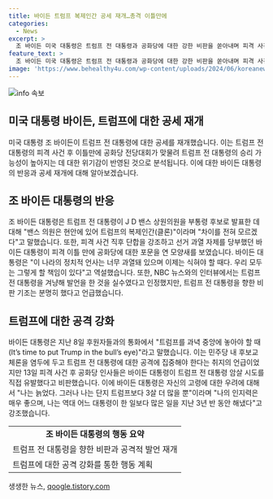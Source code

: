 ```yaml
---
title: 바이든 트럼프 복제인간 공세 재개…총격 이틀만에
categories:
  - News
excerpt: >
  조 바이든 미국 대통령은 트럼프 전 대통령과 공화당에 대한 강한 비판을 쏟아내며 피격 사건 후에도 정치적 과열 현상을 억제해야 한다고 강조했다. 트럼프를 겨냥한 발언과 후보교체론은 공화당 내에서 논란을 일으키고 있지만, 바이든 대통령은 자신의 늙은 나이에도 불구하고 트럼프보다 3살 많을 뿐이라며 자신의 인지력과 업적을 강조했다. 이에 대한 반응과 대선의 향배가 주목된다.
feature_text: >
  조 바이든 미국 대통령은 트럼프 전 대통령과 공화당에 대한 강한 비판을 쏟아내며 피격 사건 후에도 정치적 과열 현상을 억제해야 한다고 강조했다. 트럼프를 겨냥한 발언과 후보교체론은 공화당 내에서 논란을 일으키고 있지만, 바이든 대통령은 자신의 늙은 나이에도 불구하고 트럼프보다 3살 많을 뿐이라며 자신의 인지력과 업적을 강조했다. 이에 대한 반응과 대선의 향배가 주목된다.
image: 'https://www.behealthy4u.com/wp-content/uploads/2024/06/koreanews.jpg'
---
```


<p><img src="https://www.behealthy4u.com/wp-content/uploads/2024/06/koreanews.jpg" alt="info 속보" /></p>

<h2 data-ke-size="size26">미국 대통령 바이든, 트럼프에 대한 공세 재개</h2>

<p data-ke-size="size16">미국 대통령 조 바이든이 트럼프 전 대통령에 대한 공세를 재개했습니다. 이는 트럼프 전 대통령의 피격 사건 후 이틀만에 공화당 전당대회가 맞물려 트럼프 전 대통령의 승리 가능성이 높아지는 데 대한 위기감이 반영된 것으로 분석됩니다. 이에 대한 바이든 대통령의 반응과 공세 재개에 대해 알아보겠습니다.</p>

<h2 data-ke-size="size26">조 바이든 대통령의 반응</h2>

<p data-ke-size="size16">조 바이든 대통령은 트럼프 전 대통령이 J D 밴스 상원의원을 부통령 후보로 발표한 데 대해 "밴스 의원은 현안에 있어 트럼프의 복제인간(클론)"이라며 "차이를 전혀 모르겠다"고 말했습니다. 또한, 피격 사건 직후 단합을 강조하고 선거 과열 자제를 당부했던 바이든 대통령이 피격 이틀 만에 공화당에 대한 포문을 연 모양새를 보였습니다. 바이든 대통령은 "이 나라의 정치적 언사는 너무 과열돼 있으며 이제는 식혀야 할 때다. 우리 모두는 그렇게 할 책임이 있다"고 역설했습니다. 또한, NBC 뉴스와의 인터뷰에서는 트럼프 전 대통령을 겨냥해 발언을 한 것을 실수였다고 인정했지만, 트럼프 전 대통령을 향한 비판 기조는 분명히 했다고 언급했습니다.</p>

<h2 data-ke-size="size26">트럼프에 대한 공격 강화</h2>

<p data-ke-size="size16">바이든 대통령은 지난 8일 후원자들과의 통화에서 "트럼프를 과녁 중앙에 놓아야 할 때(It’s time to put Trump in the bull’s eye)"라고 말했습니다. 이는 민주당 내 후보교체론을 염두에 두고 트럼프 전 대통령에 대한 공격에 집중해야 한다는 취지의 언급이었지만 13일 피격 사건 후 공화당 인사들은 바이든 대통령이 트럼프 전 대통령 암살 시도를 직접 유발했다고 비판했습니다. 이에 바이든 대통령은 자신의 고령에 대한 우려에 대해서 "나는 늙었다. 그러나 나는 단지 트럼프보다 3살 더 많을 뿐"이라며 "나의 인지력은 매우 좋으며, 나는 역대 어느 대통령이 한 일보다 많은 일을 지난 3년 반 동안 해냈다"고 강조했습니다.</p>

<table>
  <tr>
    <td style="text-align: center; height: 17px;"><b>조 바이든 대통령의 행동 요약</b></td>
  </tr>
  <tr>
    <td>트럼프 전 대통령을 향한 비판과 공격적 발언 재개</td>
  </tr>
  <tr>
    <td>트럼프에 대한 공격 강화를 통한 행동 계획</td>
  </tr>
</table>
생생한 뉴스, <a href="https://qoogle.tistory.com" rel="dofollow">qoogle.tistory.com</a>


